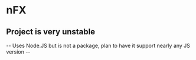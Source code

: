# nFX
## Project is very unstable
-- Uses Node.JS but is not a package, plan to have it support nearly any JS version --
